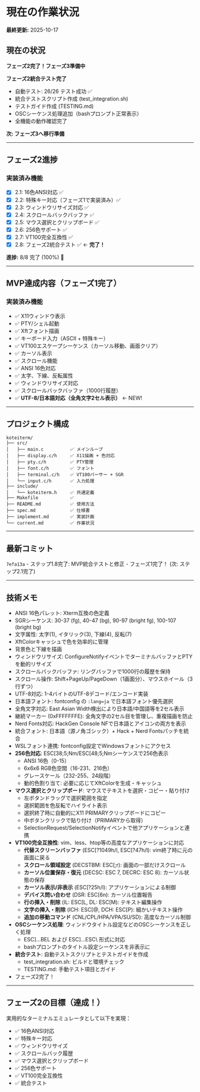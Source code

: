 # 現在の作業状況

**最終更新:** 2025-10-17

## 現在の状況

**フェーズ2完了！フェーズ3準備中**

**フェーズ2統合テスト完了**
- 自動テスト: 26/26 テスト成功 ✅
- 統合テストスクリプト作成 (test_integration.sh)
- テストガイド作成 (TESTING.md)
- OSCシーケンス処理追加（bashプロンプト正常表示）
- 全機能の動作確認完了

**次: フェーズ3へ移行準備**

---

## フェーズ2進捗

### 実装済み機能
- [x] 2.1: 16色ANSI対応 ✅
- [x] 2.2: 特殊キー対応（フェーズ1で実装済み）✅
- [x] 2.3: ウィンドウリサイズ対応 ✅
- [x] 2.4: スクロールバックバッファ ✅
- [x] 2.5: マウス選択とクリップボード ✅
- [x] 2.6: 256色サポート ✅
- [x] 2.7: VT100完全互換性 ✅
- [x] 2.8: フェーズ2統合テスト ✅ ← **完了！**

**進捗:** 8/8 完了 (100%) 🎉

---

## MVP達成内容（フェーズ1完了）

### 実装済み機能
- ✅ X11ウィンドウ表示
- ✅ PTY/シェル起動
- ✅ Xftフォント描画
- ✅ キーボード入力（ASCII + 特殊キー）
- ✅ VT100エスケープシーケンス（カーソル移動、画面クリア）
- ✅ カーソル表示
- ✅ スクロール機能
- ✅ ANSI 16色対応
- ✅ 太字、下線、反転属性
- ✅ ウィンドウリサイズ対応
- ✅ スクロールバックバッファ（1000行履歴）
- ✅ **UTF-8/日本語対応（全角文字2セル表示）** ← NEW!

---

## プロジェクト構成

```
koteiterm/
├── src/
│   ├── main.c          ✅ メインループ
│   ├── display.c/h     ✅ X11描画 + 色対応
│   ├── pty.c/h         ✅ PTY管理
│   ├── font.c/h        ✅ フォント
│   ├── terminal.c/h    ✅ VT100パーサー + SGR
│   └── input.c/h       ✅ 入力処理
├── include/
│   └── koteiterm.h     ✅ 共通定義
├── Makefile            ✅
├── README.md           ✅ 使用方法
├── spec.md             ✅ 仕様書
├── implement.md        ✅ 実装計画
└── current.md          ✅ 作業状況
```

---

## 最新コミット

`7efa13a` - ステップ1.8完了: MVP統合テストと修正 - フェーズ1完了！
(次: ステップ2.1完了)

---

## 技術メモ

- ANSI 16色パレット: Xterm互換の色定義
- SGRシーケンス: 30-37 (fg), 40-47 (bg), 90-97 (bright fg), 100-107 (bright bg)
- 文字属性: 太字(1), イタリック(3), 下線(4), 反転(7)
- XftColorキャッシュで色を効率的に管理
- 背景色と下線を描画
- ウィンドウリサイズ: ConfigureNotifyイベントでターミナルバッファとPTYを動的リサイズ
- スクロールバックバッファ: リングバッファで1000行の履歴を保持
- スクロール操作: Shift+PageUp/PageDown（1画面分）、マウスホイール（3行ずつ）
- UTF-8対応: 1-4バイトのUTF-8デコード/エンコード実装
- 日本語フォント: fontconfig の `:lang=ja` で日本語フォント優先選択
- 全角文字対応: East Asian Width検出により日本語/中国語等を2セル表示
- 継続マーカー (0xFFFFFFFE): 全角文字の2セル目を管理し、重複描画を防止
- Nerd Fonts対応: HackGen Console NFで日本語とアイコンの両方を表示
- 統合フォント: 日本語（源ノ角ゴシック）+ Hack + Nerd Fontsパッチを統合
- WSLフォント連携: fontconfig設定でWindowsフォントにアクセス
- **256色対応**: ESC[38;5;Nm/ESC[48;5;Nmシーケンスで256色表示
  - ANSI 16色（0-15）
  - 6x6x6 RGB色空間（16-231、216色）
  - グレースケール（232-255、24段階）
  - 動的色割り当て: 必要に応じてXftColorを生成・キャッシュ
- **マウス選択とクリップボード**: マウスでテキストを選択・コピー・貼り付け
  - 左ボタンドラッグで選択範囲を指定
  - 選択範囲を色反転でハイライト表示
  - 選択終了時に自動的にX11 PRIMARYクリップボードにコピー
  - 中ボタンクリックで貼り付け（PRIMARYから取得）
  - SelectionRequest/SelectionNotifyイベントで他アプリケーションと連携
- **VT100完全互換性**: vim、less、htop等の高度なアプリケーションに対応
  - **代替スクリーンバッファ** (ESC[?1049h/l, ESC[?47h/l): vim終了時に元の画面に戻る
  - **スクロール領域設定** (DECSTBM: ESC[<top>;<bottom>r): 画面の一部だけスクロール
  - **カーソル位置保存・復元** (DECSC: ESC 7, DECRC: ESC 8): カーソル状態の保存
  - **カーソル表示/非表示** (ESC[?25h/l): アプリケーションによる制御
  - **デバイス問い合わせ** (DSR: ESC[6n): カーソル位置報告
  - **行の挿入・削除** (IL: ESC[L, DL: ESC[M): テキスト編集操作
  - **文字の挿入・削除** (ICH: ESC[@, DCH: ESC[P): 細かいテキスト操作
  - **追加の移動コマンド** (CNL/CPL/HPA/VPA/SU/SD): 高度なカーソル制御
- **OSCシーケンス処理**: ウィンドウタイトル設定などのOSCシーケンスを正しく処理
  - ESC]...BEL および ESC]...ESC\ 形式に対応
  - bashプロンプトのタイトル設定シーケンスを非表示に
- **統合テスト**: 自動テストスクリプトとテストガイドを作成
  - test_integration.sh: ビルドと環境チェック
  - TESTING.md: 手動テスト項目とガイド
- フェーズ2完了！

---

## フェーズ2の目標（達成！）

実用的なターミナルエミュレータとして以下を実現：
- ✅ 16色ANSI対応
- ✅ 特殊キー対応
- ✅ ウィンドウリサイズ
- ✅ スクロールバック履歴
- ✅ マウス選択とクリップボード
- ✅ 256色サポート
- ✅ VT100完全互換性
- ✅ 統合テスト
